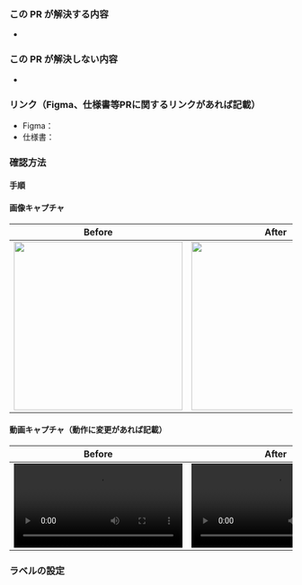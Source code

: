 ### この PR が解決する内容

- 

### この PR が解決しない内容

- 

### リンク（Figma、仕様書等PRに関するリンクがあれば記載）

- Figma：
- 仕様書：

### 確認方法


#### 手順

#### 画像キャプチャ

|           Before           |           After            |
|:--------------------------:|:--------------------------:|
| <img src="" width="300"> | <img src="" width="300"> |

#### 動画キャプチャ（動作に変更があれば記載）

|           Before           |           After            |
|:--------------------------:|:--------------------------:|
| <video src="" width="300"> | <video src="" width="300"> |


### ラベルの設定








